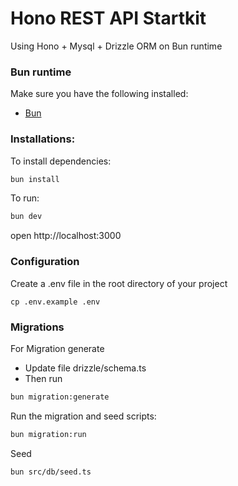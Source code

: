 # Hono REST API Startkit

Using Hono + Mysql + Drizzle ORM on Bun runtime

### Bun runtime

Make sure you have the following installed:

- [Bun](https://bun.sh)

### Installations:

To install dependencies:

```sh
bun install
```

To run:

```sh
bun dev
```

open http://localhost:3000

### Configuration

Create a .env file in the root directory of your project

```
cp .env.example .env
```

### Migrations

For Migration generate

- Update file drizzle/schema.ts
- Then run

```bash
bun migration:generate
```

Run the migration and seed scripts:

```bash
bun migration:run
```

Seed

```bash
bun src/db/seed.ts
```
